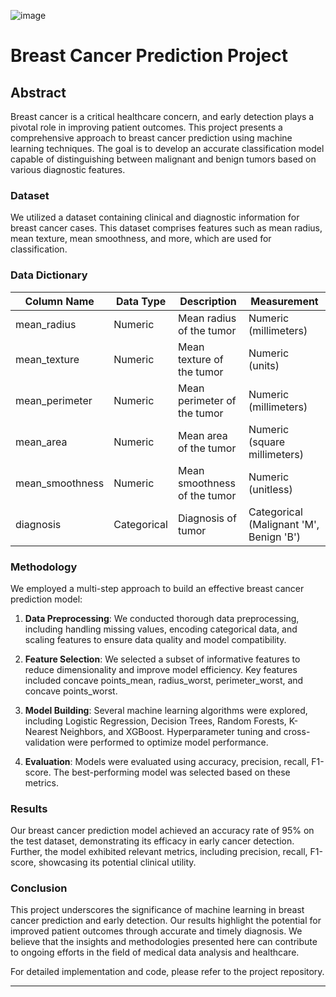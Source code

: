 ![image](https://github.com/hitzuMan/Individual-Project/assets/118470135/414ead73-26a1-48b3-ab34-74e9fa639b9c)




# Breast Cancer Prediction Project

## Abstract

Breast cancer is a critical healthcare concern, and early detection plays a pivotal role in improving patient outcomes. This project presents a comprehensive approach to breast cancer prediction using machine learning techniques. The goal is to develop an accurate classification model capable of distinguishing between malignant and benign tumors based on various diagnostic features.

### Dataset

We utilized a dataset containing clinical and diagnostic information for breast cancer cases. This dataset comprises features such as mean radius, mean texture, mean smoothness, and more, which are used for classification.

### Data Dictionary

| **Column Name**    | **Data Type**   | **Description**                                 | **Measurement**               |
|--------------------|-----------------|-------------------------------------------------|------------------------------|
| mean_radius        | Numeric         | Mean radius of the tumor                       | Numeric (millimeters)        |
| mean_texture       | Numeric         | Mean texture of the tumor                      | Numeric (units)              |
| mean_perimeter     | Numeric         | Mean perimeter of the tumor                    | Numeric (millimeters)        |
| mean_area          | Numeric         | Mean area of the tumor                         | Numeric (square millimeters) |
| mean_smoothness    | Numeric         | Mean smoothness of the tumor                   | Numeric (unitless)           |
| diagnosis          | Categorical     | Diagnosis of tumor                             | Categorical (Malignant 'M', Benign 'B') |

### Methodology

We employed a multi-step approach to build an effective breast cancer prediction model:

1. **Data Preprocessing**: We conducted thorough data preprocessing, including handling missing values, encoding categorical data, and scaling features to ensure data quality and model compatibility.

2. **Feature Selection**: We selected a subset of informative features to reduce dimensionality and improve model efficiency. Key features included concave points_mean, radius_worst, perimeter_worst, and concave points_worst.

3. **Model Building**: Several machine learning algorithms were explored, including Logistic Regression, Decision Trees, Random Forests, K-Nearest Neighbors, and XGBoost. Hyperparameter tuning and cross-validation were performed to optimize model performance.

4. **Evaluation**: Models were evaluated using accuracy, precision, recall, F1-score. The best-performing model was selected based on these metrics.

### Results

Our breast cancer prediction model achieved an accuracy rate of 95% on the test dataset, demonstrating its efficacy in early cancer detection. Further, the model exhibited relevant metrics, including precision, recall, F1-score, showcasing its potential clinical utility.

### Conclusion

This project underscores the significance of machine learning in breast cancer prediction and early detection. Our results highlight the potential for improved patient outcomes through accurate and timely diagnosis. We believe that the insights and methodologies presented here can contribute to ongoing efforts in the field of medical data analysis and healthcare.

For detailed implementation and code, please refer to the project repository.

---


